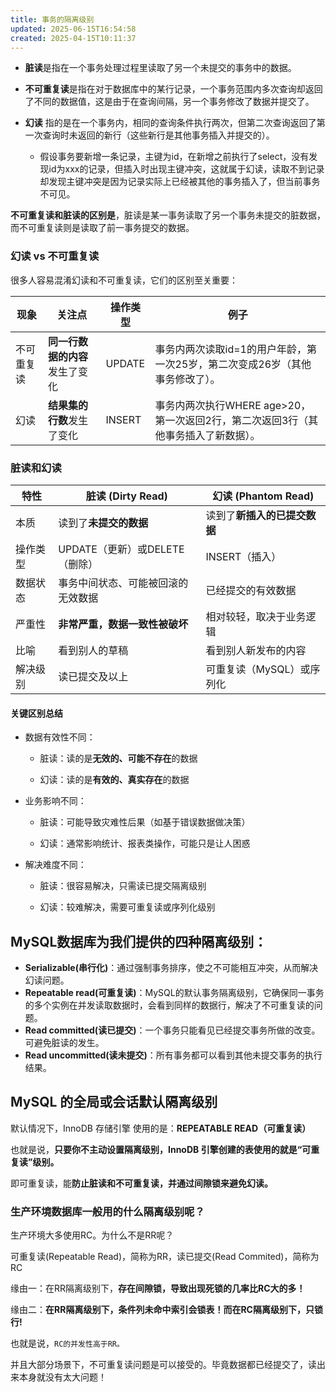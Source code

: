 ```yaml
---
title: 事务的隔离级别
updated: 2025-06-15T16:54:58
created: 2025-04-15T10:11:37
---
```


- **脏读**是指在一个事务处理过程里读取了另一个未提交的事务中的数据。

- **不可重复读**是指在对于数据库中的某行记录，一个事务范围内多次查询却返回了不同的数据值，这是由于在查询间隔，另一个事务修改了数据并提交了。

- **幻读** 指的是在一个事务内，相同的查询条件执行两次，但第二次查询返回了第一次查询时未返回的新行（这些新行是其他事务插入并提交的）。
  - 假设事务要新增一条记录，主键为id，在新增之前执行了select，没有发现id为xxx的记录，但插入时出现主键冲突，这就属于幻读，读取不到记录却发现主键冲突是因为记录实际上已经被其他的事务插入了，但当前事务不可见。

**不可重复读和脏读的区别是**，脏读是某一事务读取了另一个事务未提交的脏数据，而不可重复读则是读取了前一事务提交的数据。

### 幻读 vs 不可重复读
很多人容易混淆幻读和不可重复读，它们的区别至关重要：

| 现象       | 关注点                            | 操作类型 | 例子                                                                               |
| ---------- | --------------------------------- | -------- | ---------------------------------------------------------------------------------- |
| 不可重复读 | <b>同一行数据的内容</b>发生了变化 | UPDATE   | 事务内两次读取id=1的用户年龄，第一次25岁，第二次变成26岁（其他事务修改了）。       |
| 幻读       | <b>结果集的行数</b>发生了变化     | INSERT   | 事务内两次执行WHERE age>20，第一次返回2行，第二次返回3行（其他事务插入了新数据）。 |

### 脏读和幻读
| 特性     | 脏读 (Dirty Read)                  | 幻读 (Phantom Read)       |
| -------- | ---------------------------------- | ------------------------- |
| 本质     | 读到了<b>未提交的数据</b>                 | 读到了<b>新插入的已提交数据</b>  |
| 操作类型 | UPDATE（更新）或DELETE（删除）     | INSERT（插入）            |
| 数据状态 | 事务中间状态、可能被回滚的无效数据 | 已经提交的有效数据        |
| 严重性   | <b>非常严重，数据一致性被破坏</b>         | 相对较轻，取决于业务逻辑  |
| 比喻     | 看到别人的草稿                     | 看到别人新发布的内容      |
| 解决级别 | 读已提交及以上                     | 可重复读（MySQL）或序列化 |
#### 关键区别总结
- 数据有效性不同：

  - 脏读：读的是**无效的、可能不存在**的数据

  - 幻读：读的是**有效的、真实存在**的数据

- 业务影响不同：

  - 脏读：可能导致灾难性后果（如基于错误数据做决策）

  - 幻读：通常影响统计、报表类操作，可能只是让人困惑

- 解决难度不同：

  - 脏读：很容易解决，只需读已提交隔离级别

  - 幻读：较难解决，需要可重复读或序列化级别

## MySQL数据库为我们提供的四种隔离级别：
- <b>Serializable(串行化)</b>：通过强制事务排序，使之不可能相互冲突，从而解决幻读问题。
- <b>Repeatable read(可重复读)</b>：MySQL的默认事务隔离级别，它确保同一事务的多个实例在并发读取数据时，会看到同样的数据行，解决了不可重复读的问题。
- <b>Read committed(读已提交)</b>：一个事务只能看见已经提交事务所做的改变。可避免脏读的发生。
- <b>Read uncommitted(读未提交)</b>：所有事务都可以看到其他未提交事务的执行结果。

## MySQL 的全局或会话默认隔离级别
默认情况下，InnoDB 存储引擎 使用的是：**REPEATABLE READ（可重复读）**

也就是说，**只要你不主动设置隔离级别，InnoDB 引擎创建的表使用的就是“可重复读”级别。**

即可重复读，能**防止脏读和不可重复读，并通过间隙锁来避免幻读。**

### 生产环境数据库一般用的什么隔离级别呢？
生产环境大多使用RC。为什么不是RR呢？

可重复读(Repeatable Read)，简称为RR，读已提交(Read Commited)，简称为RC

缘由一：在RR隔离级别下，**存在间隙锁，导致出现死锁的几率比RC大的多！**

缘由二：**在RR隔离级别下，条件列未命中索引会锁表！而在RC隔离级别下，只锁行!**

也就是说，```RC的并发性高于RR。```

并且大部分场景下，不可重复读问题是可以接受的。毕竟数据都已经提交了，读出来本身就没有太大问题！
